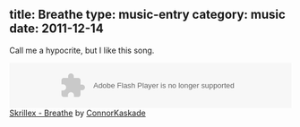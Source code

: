 title: Breathe
type: music-entry
category: music
date: 2011-12-14
---

Call me a hypocrite, but I like this song.

<object height="81" width="100%"> <param name="movie" value="https://player.soundcloud.com/player.swf?url=http%3A%2F%2Fapi.soundcloud.com%2Ftracks%2F30688166"></param> <param name="allowscriptaccess" value="always"></param> <embed allowscriptaccess="always" height="81" src="https://player.soundcloud.com/player.swf?url=http%3A%2F%2Fapi.soundcloud.com%2Ftracks%2F30688166" type="application/x-shockwave-flash" width="100%"></embed> </object>  <span><a
href="http://soundcloud.com/connorkaskade/skrillex-breathe">Skrillex - Breathe</a> by <a href="http://soundcloud.com/connorkaskade">ConnorKaskade</a></span> 
